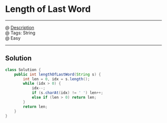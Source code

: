 # Length of Last Word
------------------
@ [Description](https://leetcode.com/problems/length-of-last-word/)  
@ Tags: String    
@ Easy

------------------
## Solution
```java
class Solution {
    public int lengthOfLastWord(String s) {
        int len = 0, idx = s.length();
        while (idx > 0) {
            idx--;
            if (s.charAt(idx) != ' ') len++;
            else if (len > 0) return len;
        }
        return len;
    }
}
```
